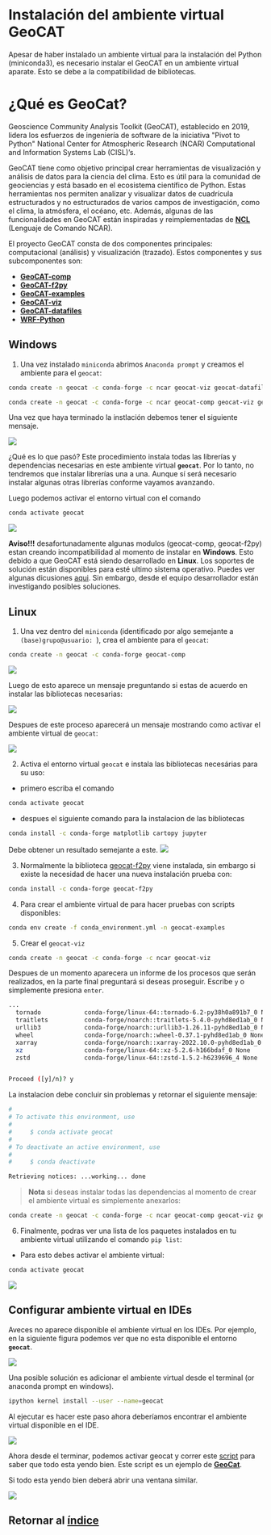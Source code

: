 # Instalación del ambiente virtual GeoCAT

Apesar de haber instalado un ambiente virtual para la instalación del Python (miniconda3), es necesario instalar el GeoCAT en un ambiente virtual aparate. Esto se debe a la compatibilidad de bibliotecas.

# ¿Qué es GeoCat?

Geoscience Community Analysis Toolkit (GeoCAT), establecido en 2019, lidera los esfuerzos de ingeniería de software de la iniciativa "Pivot to Python" National Center for Atmospheric Research (NCAR) Computational and Information Systems Lab (CISL)’s. 
 
GeoCAT tiene como objetivo principal crear herramientas de visualización y análisis de datos para la ciencia del clima. Esto es útil para la comunidad de geociencias y está basado en el ecosistema científico de Python. Estas herramientas nos permiten analizar y visualizar datos de cuadrícula estructurados y no estructurados de varios campos de investigación, como el clima, la atmósfera, el océano, etc. Además, algunas de las funcionalidades en GeoCAT están inspiradas y reimplementadas de **[NCL](https://www.ncl.ucar.edu/)** (Lenguaje de Comando NCAR).

El proyecto GeoCAT consta de dos componentes principales: computacional (análisis) y visualización (trazado). Estos componentes y sus subcomponentes son:

- **[GeoCAT-comp](https://geocat-comp.readthedocs.io/en/stable/)**
- **[GeoCAT-f2py](https://geocat-f2py.readthedocs.io/en/latest/)**
- **[GeoCAT-examples](https://geocat-examples.readthedocs.io/en/latest/)**
- **[GeoCAT-viz](https://github.com/NCAR/geocat-viz)**
- **[GeoCAT-datafiles](https://github.com/NCAR/geocat-datafiles)**
- **[WRF-Python](https://wrf-python.readthedocs.io/en/latest/)**

## **Windows**
1. Una vez instalado `miniconda` abrimos `Anaconda prompt` y creamos el ambiente para el `geocat`:

```bash
conda create -n geocat -c conda-forge -c ncar geocat-viz geocat-datafiles Python=x.x.xx
```

```bash
conda create -n geocat -c conda-forge -c ncar geocat-comp geocat-viz geocat-f2py matplotlib cartopy wrf-python jupyterlab geocat-datafiles ipykernel Python=3.9.12
```

Una vez que haya terminado la instlación debemos tener el siguiente mensaje.

![](./figs_windows/geocat_viz.png)

¿Qué es lo que pasó? Este procedimiento instala todas las librerías y dependencias necesarias en este ambiente virtual **`geocat`**. Por lo tanto, no tendremos que instalar librerías una a una. Aunque sí será necesario instalar algunas otras librerías conforme vayamos avanzando. 

Luego podemos activar el entorno virtual con el comando

```bash
conda activate geocat
```

![](./figs_windows/gecat_activate.png)

**Aviso!!!** desafortunadamente algunas modulos (geocat-comp, geocat-f2py) estan creando incompatibilidad al momento de instalar en **Windows**. Esto debido a que GeoCAT está siendo desarrollado en **Linux**. Los soportes de solución están disponibles para esté ultimo sistema operativo. Puedes ver algunas dicusiones [aqui](https://github.com/NCAR/geocat-comp/issues/131). Sin embargo, desde el equipo desarrollador están investigando posibles soluciones. 

## **Linux**
1. Una vez dentro del `miniconda` (identificado por algo semejante a `(base)grupo@usuario: `), crea el ambiente para el `geocat`:
```bash
conda create -n geocat -c conda-forge geocat-comp
```

![](./figs_linux/ambiente_geocat.png)

Luego de esto aparece un mensaje preguntando si estas de acuerdo en instalar las bibliotecas necesarias:

![](./figs_linux/geocat_yes.png)

Despues de este proceso aparecerá un mensaje mostrando como activar el ambiente virtual de `geocat`:

![](./figs_linux/activate_geocat.png)


2. Activa el entorno virtual `geocat` e instala las bibliotecas necesárias para su uso:
- primero escriba el comando
```bash
conda activate geocat
```
- despues el siguiente comando para la instalacion de las bibliotecas

```bash
conda install -c conda-forge matplotlib cartopy jupyter
```

Debe obtener un resultado semejante a este.
![](./figs_linux/install_bibs_geocat.png)

3. Normalmente la biblioteca [geocat-f2py](https://geocat-f2py.readthedocs.io/en/latest/installation.html) viene instalada, sin embargo si existe la necesidad de hacer una nueva instalación prueba con:

```bash
conda install -c conda-forge geocat-f2py
```

4. Para crear el ambiente virtual de para hacer pruebas con scripts disponibles:

```bash
conda env create -f conda_environment.yml -n geocat-examples
```

5. Crear el `geocat-viz`
```bash
conda create -n geocat -c conda-forge -c ncar geocat-viz
```

Despues de un momento aparecera un informe de los procesos que serán realizados, en la parte final preguntará si deseas proseguir. Escribe `y` o simplemente presiona `enter`.
```bash
...
  tornado            conda-forge/linux-64::tornado-6.2-py38h0a891b7_0 None
  traitlets          conda-forge/noarch::traitlets-5.4.0-pyhd8ed1ab_0 None
  urllib3            conda-forge/noarch::urllib3-1.26.11-pyhd8ed1ab_0 None
  wheel              conda-forge/noarch::wheel-0.37.1-pyhd8ed1ab_0 None
  xarray             conda-forge/noarch::xarray-2022.10.0-pyhd8ed1ab_0 None
  xz                 conda-forge/linux-64::xz-5.2.6-h166bdaf_0 None
  zstd               conda-forge/linux-64::zstd-1.5.2-h6239696_4 None


Proceed ([y]/n)? y
```

La instalacion debe concluir sin problemas y retornar el siguiente mensaje:

```bash
#
# To activate this environment, use
#
#     $ conda activate geocat
#
# To deactivate an active environment, use
#
#     $ conda deactivate

Retrieving notices: ...working... done
```

> **Nota** si deseas instalar todas las dependencias al momento de crear el ambiente virtual es simplemente anexarlos:
```bash
conda create -n geocat -c conda-forge -c ncar geocat-comp geocat-viz geocat-f2py matplotlib cartopy wrf-python jupyterlab geocat-datafiles
```


6. Finalmente, podras ver una lista de los paquetes instalados en tu ambiente virtual utilizando el comando `pip list`:
- Para esto debes activar el ambiente virtual:

```bash
conda activate geocat
```

![](./figs_linux/pip_list.png)

## Configurar ambiente virtual en IDEs

Aveces no aparece disponible el ambiente virtual en los IDEs. Por ejemplo, en la siguiente figura podemos ver que no esta disponible el entorno **`geocat`**.

![](./figs_linux/add_envi1.jpeg)

Una posible solución es adicionar el ambiente virtual desde  el terminal (or anaconda prompt en windows).

```bash
ipython kernel install --user --name=geocat
```

Al ejecutar es hacer este paso ahora deberíamos encontrar el ambiente virtual disponible en el IDE.

![](./figs_linux/add_envi2.jpeg)

Ahora desde el terminar, podemos activar geocat y correr este [script](./03a.NCL_overlay_11a.py) para saber que todo esta yendo bien. Este script es un ejemplo de [**GeoCat**](https://geocat-examples.readthedocs.io/en/latest/gallery/Overlays/NCL_overlay_11a.html#sphx-glr-gallery-overlays-ncl-overlay-11a-py). 

Si todo esta yendo bien deberá abrir una ventana similar.

![](./figs_windows/test_geocat.png)

## Retornar al [índice](./../indice.md)
